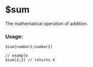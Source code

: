 # $sum

The mathematical operation of addition.

### Usage:

```
$sum[number1;number2]

// example
$sum[2;2] // returns 4
```

